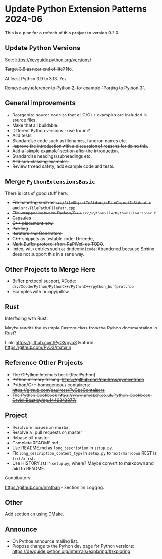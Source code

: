 # Update Python Extension Patterns 2024-06

This is a plan for a refresh of this project to version 0.2.0.

## Update Python Versions

See: https://devguide.python.org/versions/

~~Target 3.8 as near end of life?~~ No.

At least Python 3.9 to 3.13. Yes.

~~Remove any reference to Python 2, for example "Porting to Python 3".~~

## General Improvements

- Reorganise source code so that all C/C++ examples are included in source files.
- Make that all buildable.
- Different Python versions - use tox.ini?
- Add tests.
- Standardise code such as filenames, function names etc.
- ~~Improve the introduction with a discussion of reasons for doing this.~~
- ~~Add a 'simple example' section after the introduction.~~
- Standardise headings/subheadings etc.
- ~~Add sub-classing examples.~~
- Review thread safety, add example code and tests.

## Merge `PythonExtensionsBasic`

There is lots of good stuff here:

- ~~File handling such as `src/FileObjectToStdout/cFileObjectToStdout.c` and `src/FilePath/FilePath.cpp`~~
- ~~File wrapper between Python/C++ `src/PythonFile/PythonFileWrapper.h`~~
- ~~Capsules~~
- ~~C++ placement new.~~
- ~~Pickling~~
- ~~Iterators and Generators.~~
- C++ snippets as testable code: ~~Unicode~~, .
- ~~Mark Buffer protocol (from RaPiVot) as TODO~~.
- ~~Index, with entries such as :index:`Unicode`:~~ Abandoned because Sphinx does not support this in a sane way.

## Other Projects to Merge Here

- Buffer protocol support, XCode: `dev/Xcode/Python/PythonC++/PythonC++/python_buffprot.hpp`
- Examples with numpy/pillow.

## Rust

Interfacing with Rust.

Maybe rewrite the example Custom class from the Python documentation in Rust?

Link: https://github.com/PyO3/pyo3
Maturin: https://github.com/PyO3/maturin

## Reference Other Projects

- ~~The CPython Internals book (RealPython)~~
- ~~Python memory tracing: https://github.com/paulross/pymemtrace~~
- ~~Python/C++ homogeneous containers: https://github.com/paulross/PyCppContainers~~
- ~~The Python Cookbook https://www.amazon.co.uk/Python-Cookbook-David-Beazley/dp/1449340377/~~.

## Project

- Resolve all issues on master.
- Resolve all pull requests on master.
- Rebase off master.
- Complete README.md
- Use README.md as `long_description` in `setup.py`.
- Fix `long_description_content_type` in `setup.py` to `text/markdown` REST is `text/x-rst`.
- Use HISTORY.rst in `setup.py`, where? Maybe convert to markdown and add to README.

Contributors:

https://github.com/nnathan - Section on Logging.

## Other

Add section on using CMake.

## Announce

- On Python announce mailing list.
- Propose change to the Python dev page for Python versions: https://devguide.python.org/internals/exploring/#exploring
